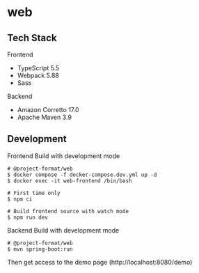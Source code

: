 # web

## Tech Stack
Frontend
- TypeScript 5.5
- Webpack 5.88
- Sass

Backend
- Amazon Corretto 17.0
- Apache Maven 3.9

## Development

Frontend Build with development mode
```
# @project-format/web
$ docker compose -f docker-compose.dev.yml up -d
$ docker exec -it web-frontend /bin/bash

# First time only
$ npm ci

# Build frontend source with watch mode
$ npm run dev
```

Backend Build with development mode
```
# @project-format/web
$ mvn spring-boot:run
```

Then get access to the demo page (http://localhost:8080/demo)